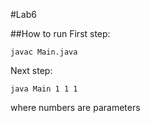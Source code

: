 #Lab6

##How to run
First step:  
```
javac Main.java
```
Next step:  
```
java Main 1 1 1  
```
where numbers are parameters


